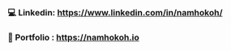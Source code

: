 ### 💻 Linkedin: https://www.linkedin.com/in/namhokoh/
### 🧠 Portfolio : https://namhokoh.io 
<!-- ![Namho's GitHub stats](https://github-readme-stats.vercel.app/api?username=namhkoh&show_icons=true&theme=radical&hide=contribs,issues&count_private=true)
[![Top Langs](https://github-readme-stats.vercel.app/api/top-langs/?username=namhkoh&layout=compact&theme=radical)](https://github.com/namhkoh/github-readme-stats) -->



<!--
**namhkoh/namhkoh** is a ✨ _special_ ✨ repository because its `README.md` (this file) appears on your GitHub profile.

Here are some ideas to get you started:

- 🔭 I’m currently working on ..
- 🌱 I’m currently learning ..
- 👯 I’m looking to collaborate on ..
- 🤔 I’m looking for help with ..
- 💬 Ask me about ...
- 📫 How to reach me: ...
- 😄 Pronouns: ...
- ⚡ Fun fact: ...
- Integrate gifs into the projects
- AR
### Hi, I'm Namho! 👋
### ⚡ Fun fact: I'm a 🇫🇷 🇰🇷 🇬🇧 native speaker.
### 👨🏻‍💻 Artificial intelligence Center intern at SRA. 
### 🔭 Currently working on co-publishing a paper in Augmented Reality and NLP. (CHI/UBIcomp🤞🏽)
-->
